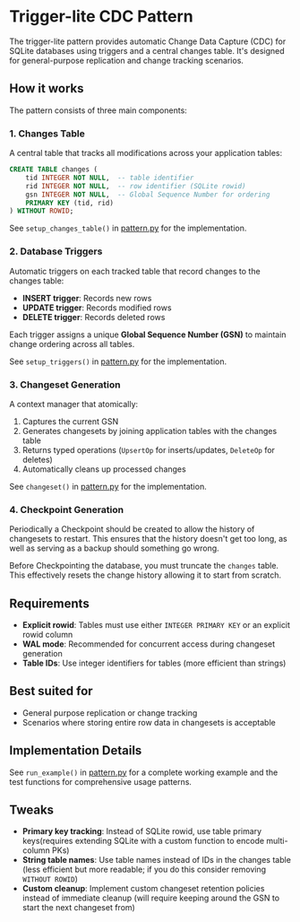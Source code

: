 # Trigger-lite CDC Pattern

The trigger-lite pattern provides automatic Change Data Capture (CDC) for SQLite databases using triggers and a central changes table. It's designed for general-purpose replication and change tracking scenarios.

## How it works

The pattern consists of three main components:

### 1. Changes Table

A central table that tracks all modifications across your application tables:

```sql
CREATE TABLE changes (
    tid INTEGER NOT NULL,  -- table identifier
    rid INTEGER NOT NULL,  -- row identifier (SQLite rowid)
    gsn INTEGER NOT NULL,  -- Global Sequence Number for ordering
    PRIMARY KEY (tid, rid)
) WITHOUT ROWID;
```

See `setup_changes_table()` in [pattern.py] for the implementation.

### 2. Database Triggers

Automatic triggers on each tracked table that record changes to the changes table:

- **INSERT trigger**: Records new rows
- **UPDATE trigger**: Records modified rows
- **DELETE trigger**: Records deleted rows

Each trigger assigns a unique **Global Sequence Number (GSN)** to maintain change ordering across all tables.

See `setup_triggers()` in [pattern.py] for the implementation.

### 3. Changeset Generation

A context manager that atomically:

1. Captures the current GSN
2. Generates changesets by joining application tables with the changes table
3. Returns typed operations (`UpsertOp` for inserts/updates, `DeleteOp` for deletes)
4. Automatically cleans up processed changes

See `changeset()` in [pattern.py] for the implementation.

### 4. Checkpoint Generation

Periodically a Checkpoint should be created to allow the history of changesets to restart. This ensures that the history doesn't get too long, as well as serving as a backup should something go wrong.

Before Checkpointing the database, you must truncate the `changes` table. This effectively resets the change history allowing it to start from scratch.

## Requirements

- **Explicit rowid**: Tables must use either `INTEGER PRIMARY KEY` or an explicit rowid column
- **WAL mode**: Recommended for concurrent access during changeset generation
- **Table IDs**: Use integer identifiers for tables (more efficient than strings)

## Best suited for

- General purpose replication or change tracking
- Scenarios where storing entire row data in changesets is acceptable

## Implementation Details

See `run_example()` in [pattern.py] for a complete working example and the test functions for comprehensive usage patterns.

## Tweaks

- **Primary key tracking**: Instead of SQLite rowid, use table primary keys(requires extending SQLite with a custom function to encode multi-column PKs)
- **String table names**: Use table names instead of IDs in the changes table (less efficient but more readable; if you do this consider removing `WITHOUT ROWID`)
- **Custom cleanup**: Implement custom changeset retention policies instead of immediate cleanup (will require keeping around the GSN to start the next changeset from)

[pattern.py]: pattern.py
